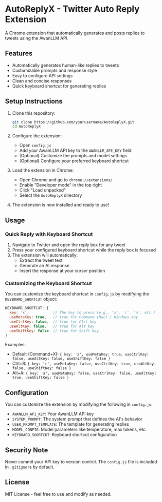 # AutoReplyX - Twitter Auto Reply Extension

A Chrome extension that automatically generates and posts replies to tweets using the AwanLLM API.

## Features

- Automatically generates human-like replies to tweets
- Customizable prompts and response style
- Easy to configure API settings
- Clean and concise responses
- Quick keyboard shortcut for generating replies

## Setup Instructions

1. Clone this repository:

   ```bash
   git clone https://github.com/yourusername/AutoReplyX.git
   cd AutoReplyX
   ```

2. Configure the extension:

   - Open `config.js`
   - Add your AwanLLM API key to the `AWANLLM_API_KEY` field
   - (Optional) Customize the prompts and model settings
   - (Optional) Configure your preferred keyboard shortcut

3. Load the extension in Chrome:

   - Open Chrome and go to `chrome://extensions/`
   - Enable "Developer mode" in the top right
   - Click "Load unpacked"
   - Select the `AutoReplyX` directory

4. The extension is now installed and ready to use!

## Usage

### Quick Reply with Keyboard Shortcut

1. Navigate to Twitter and open the reply box for any tweet
2. Press your configured keyboard shortcut while the reply box is focused
3. The extension will automatically:
   - Extract the tweet text
   - Generate an AI response
   - Insert the response at your cursor position

### Customizing the Keyboard Shortcut

You can customize the keyboard shortcut in `config.js` by modifying the `KEYBOARD_SHORTCUT` object:

```javascript
KEYBOARD_SHORTCUT: {
  key: 'x',           // The key to press (e.g., 'x', 'r', 'a', etc.)
  useMetaKey: true,   // true for Command (Mac) / Windows key
  useCtrlKey: false,  // true for Ctrl key
  useAltKey: false,   // true for Alt key
  useShiftKey: false  // true for Shift key
}
```

Examples:

- Default (Command+X): `{ key: 'x', useMetaKey: true, useCtrlKey: false, useAltKey: false, useShiftKey: false }`
- Ctrl+R: `{ key: 'r', useMetaKey: false, useCtrlKey: true, useAltKey: false, useShiftKey: false }`
- Alt+A: `{ key: 'a', useMetaKey: false, useCtrlKey: false, useAltKey: true, useShiftKey: false }`

## Configuration

You can customize the extension by modifying the following in `config.js`:

- `AWANLLM_API_KEY`: Your AwanLLM API key
- `SYSTEM_PROMPT`: The system prompt that defines the AI's behavior
- `USER_PROMPT_TEMPLATE`: The template for generating replies
- `MODEL_CONFIG`: Model parameters like temperature, max tokens, etc.
- `KEYBOARD_SHORTCUT`: Keyboard shortcut configuration

## Security Note

Never commit your API key to version control. The `config.js` file is included in `.gitignore` by default.

## License

MIT License - feel free to use and modify as needed.
